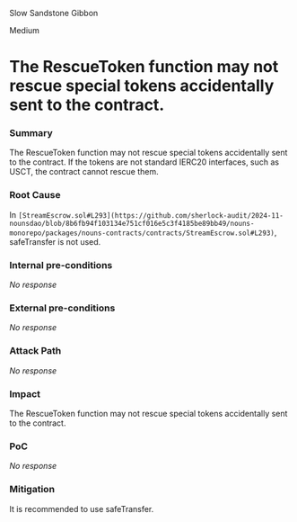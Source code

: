 Slow Sandstone Gibbon

Medium

# The RescueToken function may not rescue special tokens accidentally sent to the contract.

### Summary

The RescueToken function may not rescue special tokens accidentally sent to the contract. If the tokens are not standard IERC20 interfaces, such as USCT, the contract cannot rescue them.

### Root Cause

In `[StreamEscrow.sol#L293](https://github.com/sherlock-audit/2024-11-nounsdao/blob/8b6fb94f103134e751cf016e5c3f4185be89bb49/nouns-monorepo/packages/nouns-contracts/contracts/StreamEscrow.sol#L293)`, safeTransfer is not used.

### Internal pre-conditions

_No response_

### External pre-conditions

_No response_

### Attack Path

_No response_

### Impact

The RescueToken function may not rescue special tokens accidentally sent to the contract.

### PoC

_No response_

### Mitigation

It is recommended to use safeTransfer.